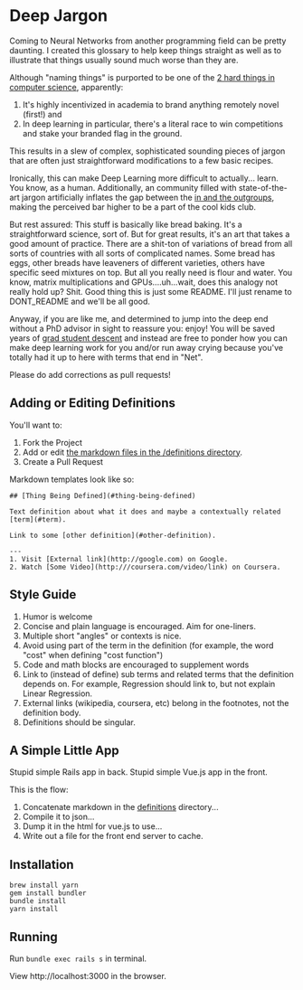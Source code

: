 # Deep Jargon

Coming to Neural Networks from another programming field can be pretty daunting. I created this glossary to help keep things straight as well as to illustrate that things usually sound much worse than they are.

Although "naming things" is purported to be one of the [2 hard things in computer science](https://martinfowler.com/bliki/TwoHardThings.html), apparently:

1) It's highly incentivized in academia to brand anything remotely novel (first!) and
2) In deep learning in particular, there's a literal race to win competitions and stake your branded flag in the ground.

This results in a slew of complex, sophisticated sounding pieces of jargon that are often just straightforward modifications to a few basic recipes.

Ironically, this can make Deep Learning more difficult to actually... learn. You know, as a human. Additionally, an community filled with state-of-the-art jargon artificially inflates the gap between the [in and the outgroups](https://en.wikipedia.org/wiki/Ingroups_and_outgroups), making the perceived bar higher to be a part of the cool kids club.

But rest assured: This stuff is basically like bread baking. It's a straightforward science, sort of. But for great results, it's an art that takes a good amount of practice. There are a shit-ton of variations of bread from all sorts of countries with all sorts of complicated names. Some bread has eggs, other breads have leaveners of different varieties, others have specific seed mixtures on top. But all you really need is flour and water. You know, matrix multiplications and GPUs....uh...wait, does this analogy not really hold up? Shit. Good thing this is just some README. I'll just rename to DONT_README and we'll be all good.

Anyway, if you are like me, and determined to jump into the deep end without a PhD advisor in sight to reassure you: enjoy! You will be saved years of [grad student descent](#https://deepjargon.com/grad-student-descent) and instead are free to ponder how you can make deep learning work for you and/or run away crying because you've totally had it up to here with terms that end in "Net".

Please do add corrections as pull requests!

## Adding or Editing Definitions

You'll want to:

1) Fork the Project
2) Add or edit [the markdown files in the /definitions directory](https://github.com/sudara/deepjargon/tree/master/definitions).
3) Create a Pull Request

Markdown templates look like so:

```
## [Thing Being Defined](#thing-being-defined)

Text definition about what it does and maybe a contextually related [term](#term).

Link to some [other definition](#other-definition).

---
1. Visit [External link](http://google.com) on Google.
2. Watch [Some Video](http:///coursera.com/video/link) on Coursera.
```

## Style Guide

1. Humor is welcome
2. Concise and plain language is encouraged. Aim for one-liners.
3. Multiple short "angles" or contexts is nice.
4. Avoid using part of the term in the definition (for example, the word "cost" when defining "cost function")
5. Code and math blocks are encouraged to supplement words
6. Link to (instead of define) sub terms and related terms that the definition depends on. For example, Regression should link to, but not explain Linear Regression.
7. External links (wikipedia, coursera, etc) belong in the footnotes, not the definition body.
8. Definitions should be singular.

## A Simple Little App

Stupid simple Rails app in back.
Stupid simple Vue.js app in the front.

This is the flow:

1. Concatenate markdown in the [definitions](https://github.com/sudara/deepjargon/tree/master/definitions) directory...
2. Compile it to json...
3. Dump it in the html for vue.js to use...
4. Write out a file for the front end server to cache.

## Installation

```
brew install yarn
gem install bundler
bundle install
yarn install
```

## Running

Run `bundle exec rails s` in terminal.

View http://localhost:3000 in the browser.

